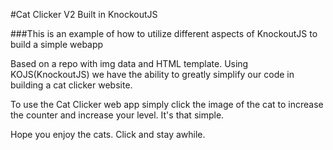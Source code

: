 #Cat Clicker V2 Built in KnockoutJS

###This is an example of how to utilize different aspects of KnockoutJS to build a simple webapp

Based on a repo with img data and HTML template.
Using KOJS(KnockoutJS) we have the ability to greatly simplify our code in building a cat clicker website.

To use the Cat Clicker web app simply click the image of the cat to increase the counter and increase your level. It's that simple.

Hope you enjoy the cats. Click and stay awhile.
